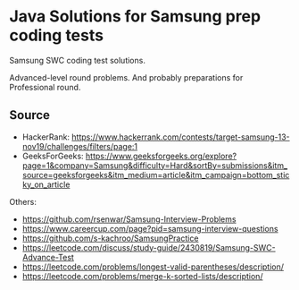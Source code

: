 # Java Solutions for Samsung prep coding tests
Samsung SWC coding test solutions. 

Advanced-level round problems. And probably preparations for Professional round.

## Source

- HackerRank: https://www.hackerrank.com/contests/target-samsung-13-nov19/challenges/filters/page:1
- GeeksForGeeks: https://www.geeksforgeeks.org/explore?page=1&company=Samsung&difficulty=Hard&sortBy=submissions&itm_source=geeksforgeeks&itm_medium=article&itm_campaign=bottom_sticky_on_article

Others:
- https://github.com/rsenwar/Samsung-Interview-Problems
- https://www.careercup.com/page?pid=samsung-interview-questions
- https://github.com/s-kachroo/SamsungPractice
- https://leetcode.com/discuss/study-guide/2430819/Samsung-SWC-Advance-Test
- https://leetcode.com/problems/longest-valid-parentheses/description/
- https://leetcode.com/problems/merge-k-sorted-lists/description/
